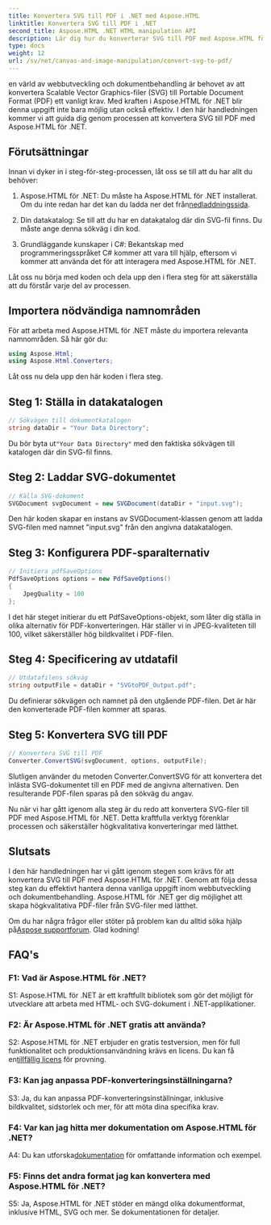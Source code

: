 ```yaml
---
title: Konvertera SVG till PDF i .NET med Aspose.HTML
linktitle: Konvertera SVG till PDF i .NET
second_title: Aspose.HTML .NET HTML manipulation API
description: Lär dig hur du konverterar SVG till PDF med Aspose.HTML för .NET. Högkvalitativ, steg-för-steg handledning för effektiv dokumentbehandling.
type: docs
weight: 12
url: /sv/net/canvas-and-image-manipulation/convert-svg-to-pdf/
---
```


en värld av webbutveckling och dokumentbehandling är behovet av att konvertera Scalable Vector Graphics-filer (SVG) till Portable Document Format (PDF) ett vanligt krav. Med kraften i Aspose.HTML för .NET blir denna uppgift inte bara möjlig utan också effektiv. I den här handledningen kommer vi att guida dig genom processen att konvertera SVG till PDF med Aspose.HTML för .NET. 

## Förutsättningar

Innan vi dyker in i steg-för-steg-processen, låt oss se till att du har allt du behöver:

1.  Aspose.HTML för .NET: Du måste ha Aspose.HTML för .NET installerat. Om du inte redan har det kan du ladda ner det från[nedladdningssida](https://releases.aspose.com/html/net/).

2. Din datakatalog: Se till att du har en datakatalog där din SVG-fil finns. Du måste ange denna sökväg i din kod.

3. Grundläggande kunskaper i C#: Bekantskap med programmeringsspråket C# kommer att vara till hjälp, eftersom vi kommer att använda det för att interagera med Aspose.HTML för .NET.

Låt oss nu börja med koden och dela upp den i flera steg för att säkerställa att du förstår varje del av processen.

## Importera nödvändiga namnområden

För att arbeta med Aspose.HTML för .NET måste du importera relevanta namnområden. Så här gör du:

```csharp
using Aspose.Html;
using Aspose.Html.Converters;
```

Låt oss nu dela upp den här koden i flera steg.

## Steg 1: Ställa in datakatalogen
```csharp
// Sökvägen till dokumentkatalogen
string dataDir = "Your Data Directory";
```
 Du bör byta ut`"Your Data Directory"` med den faktiska sökvägen till katalogen där din SVG-fil finns.

## Steg 2: Laddar SVG-dokumentet
```csharp
// Källa SVG-dokument
SVGDocument svgDocument = new SVGDocument(dataDir + "input.svg");
```
Den här koden skapar en instans av SVGDocument-klassen genom att ladda SVG-filen med namnet "input.svg" från den angivna datakatalogen.

## Steg 3: Konfigurera PDF-sparalternativ
```csharp
// Initiera pdfSaveOptions
PdfSaveOptions options = new PdfSaveOptions()
{
	JpegQuality = 100
};
```
I det här steget initierar du ett PdfSaveOptions-objekt, som låter dig ställa in olika alternativ för PDF-konverteringen. Här ställer vi in JPEG-kvaliteten till 100, vilket säkerställer hög bildkvalitet i PDF-filen.

## Steg 4: Specificering av utdatafil
```csharp
// Utdatafilens sökväg
string outputFile = dataDir + "SVGtoPDF_Output.pdf";
```
Du definierar sökvägen och namnet på den utgående PDF-filen. Det är här den konverterade PDF-filen kommer att sparas.

## Steg 5: Konvertera SVG till PDF
```csharp
// Konvertera SVG till PDF
Converter.ConvertSVG(svgDocument, options, outputFile);
```
Slutligen använder du metoden Converter.ConvertSVG för att konvertera det inlästa SVG-dokumentet till en PDF med de angivna alternativen. Den resulterande PDF-filen sparas på den sökväg du angav.

Nu när vi har gått igenom alla steg är du redo att konvertera SVG-filer till PDF med Aspose.HTML för .NET. Detta kraftfulla verktyg förenklar processen och säkerställer högkvalitativa konverteringar med lätthet.

## Slutsats

I den här handledningen har vi gått igenom stegen som krävs för att konvertera SVG till PDF med Aspose.HTML för .NET. Genom att följa dessa steg kan du effektivt hantera denna vanliga uppgift inom webbutveckling och dokumentbehandling. Aspose.HTML för .NET ger dig möjlighet att skapa högkvalitativa PDF-filer från SVG-filer med lätthet.

 Om du har några frågor eller stöter på problem kan du alltid söka hjälp på[Aspose supportforum](https://forum.aspose.com/). Glad kodning!

## FAQ's

### F1: Vad är Aspose.HTML för .NET?

S1: Aspose.HTML för .NET är ett kraftfullt bibliotek som gör det möjligt för utvecklare att arbeta med HTML- och SVG-dokument i .NET-applikationer.

### F2: Är Aspose.HTML för .NET gratis att använda?

 S2: Aspose.HTML för .NET erbjuder en gratis testversion, men för full funktionalitet och produktionsanvändning krävs en licens. Du kan få en[tillfällig licens](https://purchase.aspose.com/temporary-license/) för provning.

### F3: Kan jag anpassa PDF-konverteringsinställningarna?

S3: Ja, du kan anpassa PDF-konverteringsinställningar, inklusive bildkvalitet, sidstorlek och mer, för att möta dina specifika krav.

### F4: Var kan jag hitta mer dokumentation om Aspose.HTML för .NET?

 A4: Du kan utforska[dokumentation](https://reference.aspose.com/html/net/) för omfattande information och exempel.

### F5: Finns det andra format jag kan konvertera med Aspose.HTML för .NET?

S5: Ja, Aspose.HTML för .NET stöder en mängd olika dokumentformat, inklusive HTML, SVG och mer. Se dokumentationen för detaljer.